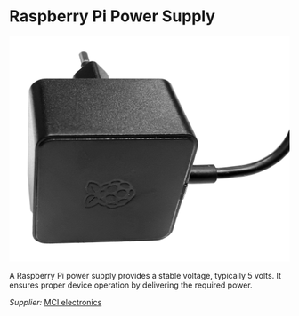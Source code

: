 # Raspberry Pi Power Supply

![](../../images/pi-charger.jpg)


A Raspberry Pi power supply provides a stable voltage, typically 5 volts.
It ensures proper device operation by delivering the required power.

_Supplier:_ [MCI electronics](https://mcielectronics.cl/shop/product/transformador-usb-tipo-c-5v-3a-original-para-raspberry-pi-4-raspberry-pi-26718/)
